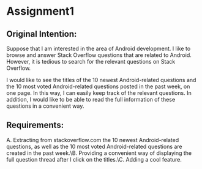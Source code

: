 # Assignment1

## Original Intention:

Suppose that I am interested in the area of Android development. I like to browse and answer Stack Overflow questions that are related to Android. However, it is tedious to search for the relevant questions on Stack Overflow. 

I would like to see the titles of the 10 newest Android-related questions and the 10 most voted Android-related questions posted in the past week, on one page. In this way, I can easily keep track of the relevant questions. In addition, I would like to be able to read the full information of these questions in a convenient way. 

## Requirements:
A. Extracting from stackoverflow.com the 10 newest Android-related questions, as well as the 10 most voted Android-related questions are created in the past week.\B. Providing a convenient way of displaying the full question thread after I click on the titles.\C. Adding a cool feature. 



